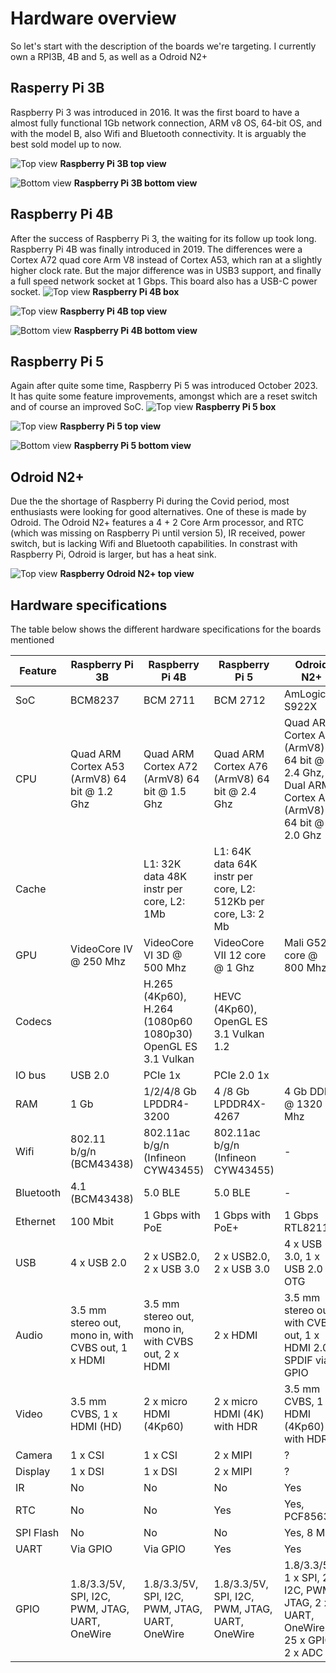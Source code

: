 # Hardware overview

So let's start with the description of the boards we're targeting. I currently own a RPI3B, 4B and 5, as well as a Odroid N2+

## Rasperry Pi 3B

Raspberry Pi 3 was introduced in 2016. It was the first board to have a almost fully functional 1Gb network connection, ARM v8 OS, 64-bit OS, and with the model B, also Wifi and Bluetooth connectivity. It is arguably the best sold model up to now.

![Top view](images/RPI3B-top.jpg)
__Raspberry Pi 3B top view__

![Bottom view](images/RPI3B-bottom.jpg)
__Raspberry Pi 3B bottom view__

## Raspberry Pi 4B

After the success of Raspberry Pi 3, the waiting for its follow up took long. Raspberry Pi 4B was finally introduced in 2019. The differences were a Cortex A72 quad core Arm V8 instead of Cortex A53, which ran at a slightly higher clock rate. But the major difference was in USB3 support, and finally a full speed network socket at 1 Gbps. This board also has a USB-C power socket.
![Top view](images/RPI4B-box.jpg)
__Raspberry Pi 4B box__

![Top view](images/RPI4B-top.jpg)
__Raspberry Pi 4B top view__

![Bottom view](images/RPI4B-bottom.jpg)
__Raspberry Pi 4B bottom view__

## Raspberry Pi 5

Again after quite some time, Raspberry Pi 5 was introduced October 2023. It has quite some feature improvements, amongst which are a reset switch and of course an improved SoC.
![Top view](images/RPI5-box.jpg)
__Raspberry Pi 5 box__

![Top view](images/RPI5-top.jpg)
__Raspberry Pi 5 top view__

![Bottom view](images/RPI5-bottom.jpg)
__Raspberry Pi 5 bottom view__

## Odroid N2+

Due the the shortage of Raspberry Pi during the Covid period, most enthusiasts were looking for good alternatives. One of these is made by Odroid. The Odroid N2+ features a 4 + 2 Core Arm processor, and RTC (which was missing on Raspberry Pi until version 5), IR received, power switch, but is lacking Wifi and Bluetooth capabilities. In constrast with Raspberry Pi, Odroid is larger, but has a heat sink.

![Top view](images/Odroid-N2+-top.jpg)
__Raspberry Odroid N2+ top view__

## Hardware specifications

The table below shows the different hardware specifications for the boards mentioned

| Feature   | Raspberry Pi 3B                                            | Raspberry Pi 4B                                             | Raspberry Pi 5                                                | Odroid N2+                                                                                 |
|-----------|------------------------------------------------------------|-------------------------------------------------------------|---------------------------------------------------------------|--------------------------------------------------------------------------------------------|
| SoC       | BCM8237                                                    | BCM 2711                                                    | BCM 2712                                                      | AmLogic S922X                                                                              |
| CPU       | Quad ARM Cortex A53 (ArmV8) 64 bit @ 1.2 Ghz               | Quad ARM Cortex A72 (ArmV8) 64 bit @ 1.5 Ghz                | Quad ARM Cortex A76 (ArmV8) 64 bit @ 2.4 Ghz                  | Quad ARM Cortex A73 (ArmV8) 64 bit @ 2.4 Ghz, Dual ARM Cortex A53 (ArmV8) 64 bit @ 2.0 Ghz |                                                     |
| Cache     |                                                            | L1: 32K data 48K instr per core, L2: 1Mb                    | L1: 64K data 64K instr per core, L2: 512Kb per core, L3: 2 Mb |                                                                                            |
| GPU       | VideoCore IV @ 250 Mhz                                     | VideoCore VI 3D @ 500 Mhz                                   | VideoCore VII 12 core @ 1 Ghz                                 | Mali G52 6 core @ 800 Mhz                                                                  |
| Codecs    |                                                            | H.265 (4Kp60), H.264 (1080p60 1080p30) OpenGL ES 3.1 Vulkan | HEVC (4Kp60), OpenGL ES 3.1 Vulkan 1.2                        |                                                                                            |
| IO bus    | USB 2.0                                                    | PCIe 1x                                                     | PCIe 2.0 1x                                                   |                                                                                            |
| RAM       | 1 Gb                                                       | 1/2/4/8 Gb LPDDR4-3200                                      | 4 /8 Gb LPDDR4X-4267                                          | 4 Gb DDR4 @ 1320 Mhz                                                                       |
| Wifi      | 802.11 b/g/n (BCM43438)                                    | 802.11ac b/g/n (Infineon CYW43455)                          | 802.11ac b/g/n (Infineon CYW43455)                            | -                                                                                          |
| Bluetooth | 4.1 (BCM43438)                                             | 5.0 BLE                                                     | 5.0 BLE                                                       | -                                                                                          |
| Ethernet  | 100 Mbit                                                   | 1 Gbps with PoE                                             | 1 Gbps with PoE+                                              | 1 Gbps RTL8211F                                                                            |
| USB       | 4 x USB 2.0                                                | 2 x USB2.0, 2 x USB 3.0                                     | 2 x USB2.0, 2 x USB 3.0                                       | 4 x USB 3.0, 1 x USB 2.0 OTG                                                               |
| Audio     | 3.5 mm stereo out, mono in, with CVBS out, 1 x HDMI        | 3.5 mm stereo out, mono in, with CVBS out, 2 x HDMI         | 2 x HDMI                                                      | 3.5 mm stereo out, with CVBS out, 1 x HDMI 2.0, SPDIF via GPIO                             |
| Video     | 3.5 mm CVBS, 1 x HDMI (HD)                                 | 2 x micro HDMI (4Kp60)                                      | 2 x micro HDMI (4K) with HDR                                  | 3.5 mm CVBS, 1 x HDMI (4Kp60) with HDR                                                     |
| Camera    | 1 x CSI                                                    | 1 x CSI                                                     | 2 x MIPI                                                      | ?                                                                                          |
| Display   | 1 x DSI                                                    | 1 x DSI                                                     | 2 x MIPI                                                      | ?                                                                                          |
| IR        | No                                                         | No                                                          | No                                                            | Yes                                                                                        |
| RTC       | No                                                         | No                                                          | Yes                                                           | Yes, PCF8563                                                                               |
| SPI Flash | No                                                         | No                                                          | No                                                            | Yes, 8 Mb                                                                                  |
| UART      | Via GPIO                                                   | Via GPIO                                                    | Yes                                                           | Yes                                                                                        |
| GPIO      | 1.8/3.3/5V, SPI, I2C, PWM, JTAG, UART, OneWire             | 1.8/3.3/5V, SPI, I2C, PWM, JTAG, UART, OneWire              | 1.8/3.3/5V, SPI, I2C, PWM, JTAG, UART, OneWire                | 1.8/3.3/5V, 1 x SPI, 2 x I2C, PWM, JTAG, 2 x UART, OneWire, 25 x GPIO, 2 x ADC             |
